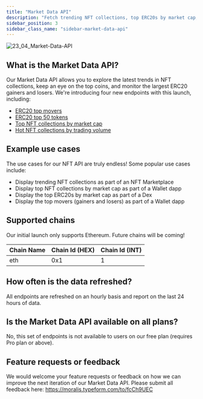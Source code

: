 ```yaml
---
title: "Market Data API"
description: "Fetch trending NFT collections, top ERC20s by market cap, top movers, and much more with the most popular cross-chain Market Data API in Web3."
sidebar_position: 3
sidebar_class_name: "sidebar-market-data-api"
---
```


![23_04_Market-Data-API](https://user-images.githubusercontent.com/13417464/232770625-5621e164-165b-4cd4-afe2-365b6b2b8591.jpg)


## What is the Market Data API?

Our Market Data API allows you to explore the latest trends in NFT collections, keep an eye on the top coins, and monitor the largest ERC20 gainers and losers. We're introducing four new endpoints with this launch, including:

- [ERC20 top movers](/web3-data-api/evm/reference/get-top-erc20-tokens-by-market-cap)
- [ERC20 top 50 tokens](/web3-data-api/evm/reference/get-top-erc20-tokens-by-price-movers)
- [Top NFT collections by market cap](/web3-data-api/evm/reference/get-top-nft-collections-by-market-cap)
- [Hot NFT collections by trading volume](/web3-data-api/evm/reference/get-top-nft-collections-by-trading-volume)

## Example use cases

The use cases for our NFT API are truly endless! Some popular use cases include:

- Display trending NFT collections as part of an NFT Marketplace
- Display top NFT collections by market cap as part of a Wallet dapp
- Display the top ERC20s by market cap as part of a Dex
- Display the top movers (gainers and losers) as part of a Wallet dapp

## Supported chains

Our initial launch only supports Ethereum. Future chains will be coming!

| Chain Name        | Chain Id (HEX) | Chain Id (INT) |
| ----------------- | -------------- | -------------- |
| eth               | 0x1            | 1              |

## How often is the data refreshed?
All endpoints are refreshed on an hourly basis and report on the last 24 hours of data.

## Is the Market Data API available on all plans?
No, this set of endpoints is not available to users on our free plan (requires Pro plan or above).

## Feature requests or feedback
We would welcome your feature requests or feedback on how we can improve the next iteration of our Market Data API. Please submit all feedback here: https://moralis.typeform.com/to/fcCh9UEC
